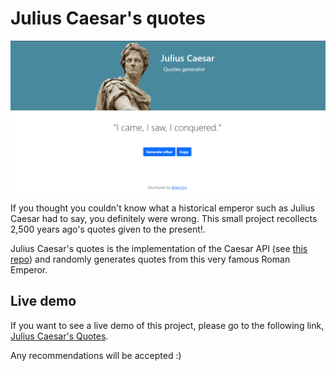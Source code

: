 # Julius Caesar's quotes 

![Julius Caesar](https://github.com/iamciro/caesar-quotes/blob/main/caesar/static/img/caesar_screen.png)

If you thought you couldn't know what a historical emperor such as Julius Caesar had to say, you definitely were wrong. 
This small project recollects 2,500 years ago's quotes given to the present!.

Julius Caesar's quotes is the implementation of the Caesar API (see [this repo](https://github.com/iamciro/caesar-api)) and randomly generates quotes from this very famous Roman Emperor.

## Live demo

If you want to see a live demo of this project, please go to the following link, [Julius Caesar's Quotes](https://caesar-quotes.herokuapp.com/).

Any recommendations will be accepted :)

